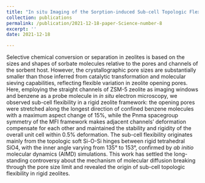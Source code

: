 ```yaml
---
title: "In situ Imaging of the Sorption-induced Sub-cell Topologic Flexibility of a Rigid Zeolite Framework"
collection: publications
permalink: /publication/2021-12-18-paper-Science-number-8
excerpt: ''
date: 2021-12-18

---
```

Selective chemical conversion or separation in zeolites is based on the sizes and shapes of sorbate molecules relative to the pores and channels of the sorbent host. However, the crystallographic pore sizes are substantially smaller than those inferred from catalytic transformation and molecular sieving capabilities, reflecting flexible variation in zeolite opening pores. Here, employing the straight channels of ZSM-5 zeolite as imaging windows and benzene as a probe molecule in *in situ* electron microscopy, we observed sub-cell flexibility in a rigid zeolite framework: the opening pores were stretched along the longest direction of confined benzene molecules with a maximum aspect change of 15%, while the Pnma spacegroup symmetry of the MFI framework makes adjacent channels’ deformation compensate for each other and maintained the stability and rigidity of the overall unit cell within 0.5% deformation. The sub-cell flexibility originates mainly from the topologic soft Si-O-Si hinges between rigid tetrahedral SiO4, with the inner angle varying from 135° to 153°, confirmed by *ab initio* molecular dynamics (AIMD) simulations. This work has settled the long-standing controversy about the mechanism of molecular diffusion breaking through the pore size limit and revealed the origin of sub-cell topologic flexibility in rigid zeolites.

